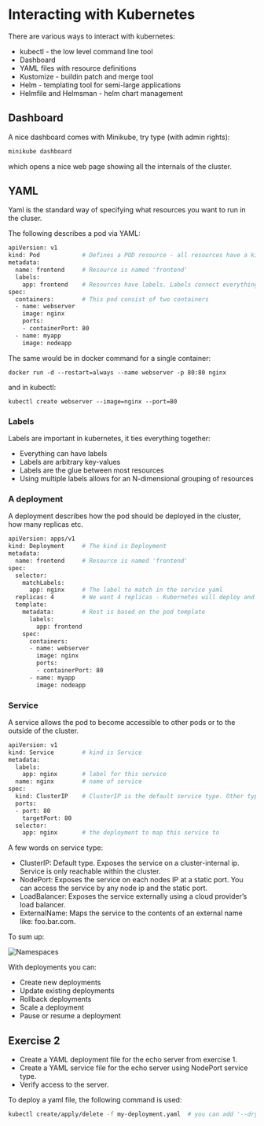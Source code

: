 # Interacting with Kubernetes

There are various ways to interact with kubernetes:

* kubectl - the low level command line tool
* Dashboard
* YAML files with resource definitions
* Kustomize - buildin patch and merge tool
* Helm - templating tool for semi-large applications
* Helmfile and Helmsman - helm chart management

## Dashboard

A nice dashboard comes with Minikube, try type (with admin rights):

```bash
minikube dashboard
```

which opens a nice web page showing all the internals of the cluster.


## YAML

Yaml is the standard way of specifying what resources you want to run in the cluser.

The following describes a pod via YAML:

```bash
apiVersion: v1
kind: Pod            # Defines a POD resource - all resources have a kind
metadata:
  name: frontend     # Resource is named 'frontend'
  labels:
    app: frontend    # Resources have labels. Labels connect everything in Kubernetes
spec:
  containers:        # This pod consist of two containers
  - name: webserver
    image: nginx
    ports:
    - containerPort: 80
  - name: myapp
    image: nodeapp
```

The same would be in docker command for a single container:

```shell
docker run -d --restart=always --name webserver -p 80:80 nginx
```

and in kubectl:

```shell
kubectl create webserver --image=nginx --port=80
```

### Labels

Labels are important in kubernetes, it ties everything together:

* Everything can have labels
* Labels are arbitrary key-values
* Labels are the glue between most resources
* Using multiple labels allows for an N-dimensional grouping of resources

### A deployment
A deployment describes how the pod should be deployed in the cluster, how many replicas etc.

```bash
apiVersion: apps/v1
kind: Deployment     # The kind is Deployment
metadata:
  name: frontend     # Resource is named 'frontend'
spec:
  selector:
    matchLabels:
      app: nginx     # The label to match in the service yaml
  replicas: 4        # We want 4 replicas - Kubernetes will deploy and manage these for us
  template:
    metadata:        # Rest is based on the pod template
      labels:
        app: frontend
    spec:
      containers:
      - name: webserver
        image: nginx
        ports:
        - containerPort: 80
      - name: myapp
        image: nodeapp
```

### Service
A service allows the pod to become accessible to other pods or to the outside of the cluster.


```bash
apiVersion: v1
kind: Service        # kind is Service
metadata:
  labels:
    app: nginx       # label for this service
  name: nginx        # name of service
spec:
  kind: ClusterIP    # ClusterIP is the default service type. Other types are: NodePort, LoadBalancer, ExternalName
  ports:
  - port: 80
    targetPort: 80
  selector:
    app: nginx       # the deployment to map this service to
```

A few words on service type:
* ClusterIP: Default type. Exposes the service on a cluster-internal ip. Service is only reachable within the cluster.
* NodePort: Exposes the service on each nodes IP at a static port. You can access the service by any node ip and the static port.
* LoadBalancer: Exposes the service externally using a cloud provider’s load balancer.
* ExternalName: Maps the service to the contents of an external name like: foo.bar.com.


To sum up:

![Namespaces](Images/k8s-manage-depl.png "Namespaces")

With deployments you can:

* Create new deployments
* Update existing deployments
* Rollback deployments
* Scale a deployment
* Pause or resume a deployment

## Exercise 2

* Create a YAML deployment file for the echo server from exercise 1.
* Create a YAML service file for the echo server using NodePort service type.
* Verify access to the server.

To deploy a yaml file, the following command is used:

```bash
kubectl create/apply/delete -f my-deployment.yaml  # you can add '--dry-run=true' to let kubectl verify the file
```
